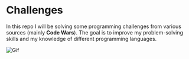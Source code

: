 # Challenges

In this repo I will be solving some programming challenges from various sources (mainly **Code Wars**). The goal is to improve my problem-solving skills and my knowledge of different programming languages.

![Gif](hacker-cat.gif)
